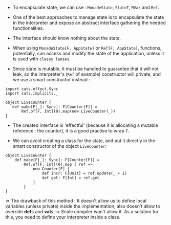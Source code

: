 - To encapsulate state, we can use : 
``MonadeState``, ``StateT``, ``MVar`` and ``Ref``.

- One of the best approaches to manage state is to encapsulate the state in the interpreter 
and expose an abstract interface gathering the needed functionalities.

- The interface should know nothing about the state.

- When using ``MonadeState[F, AppState]`` or ``Ref[F, AppState]``, functions, potentially, can access and modify the
state of the application, unless it is used with ``classy lenses``.

- Since state is mutable, it must be handled to guarantee that it will not leak, so the interpreter's (`Ref` of example)
 constructor will private, and we use a smart constructor instead :
 ````aidl
import cats.effect.Sync
import cats.implicits._

object LiveCounter {
    def make[F[_]: Sync]: F[Counter[F]] = 
        Ref.of[F, Int](0).map(new LiveCounter(_))
}
````

- The created interface is 'effectful' (because it is allocating a mutable reference : the counter), it is a good 
practise to wrap ``F``.

- We can avoid creating a class for the state, and put it directly in the smart constructor of the object ``LiveCounter``:
```
object LiveCounter {
    def make[F[_]: Sync]: F[Counter[F]] = 
        Ref.of[F, Int](0).map { ref =>
            new Counter[F] {
                def incr: F[Unit] = ref.update(_ + 1)
                def get: F[Int] = ref.get
            }
        }
}
```
 => The drawback of this method : It doesn't allow us to define local variables (unless private) inside the implementation,
    also doesn't allow to override **def**s and **val**s ::> Scale compiler won't allow it.
 As a solution for this, you need to define your interpreter inside a class.